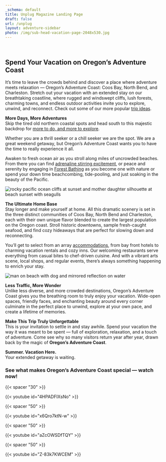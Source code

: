 ```yaml
---
_schema: default
title: Unplug Magazine Landing Page
draft: false
url: /unplug
layout: adventure-sidebar
photo: /img/sub-head-vacation-page-2048x530.jpg
---
```

&nbsp;

## **Spend Your Vacation on Oregon’s Adventure Coast**

It’s time to leave the crowds behind and discover a place where adventure meets relaxation — Oregon’s Adventure Coast: Coos Bay, North Bend, and Charleston. Stretch out your vacation with an extended stay on our breathtaking coastline, where rugged and windswept cliffs, lush forests, charming towns, and endless outdoor activities invite you to explore, unwind, and reconnect. Check out some of our more popular [trip ideas](/tripideas).

**More Days, More Adventures**<br>Skip the tired old northern coastal spots and head south to this majestic backdrop for [more to do, and more to explore](/adventures).

Whether you are a thrill seeker or a chill seeker we are the spot. We are a great weekend getaway, but Oregon’s Adventure Coast wants you to have the time to really experience it all.

Awaken to fresh ocean air as you stroll along miles of uncrowded beaches. From there you can find [adrenaline stirring excitement](/adventures), or peace and serenity by engaging in [Forest Bathing](/forest-bathing) as you become one with nature or spend your down time beachcombing, tide-pooling, and just soaking in the beauty of the Pacific.

![rocky pacific ocean cliffs at sunset and mother daughter silhouette at beach sunset with seagulls](/img/vacaton-collage-v01.jpg)

**The Ultimate Home Base**<br>Stay longer and make yourself at home. All this dramatic scenery is set in the three distinct communities of Coos Bay, North Bend and Charleston, each with their own unique flavor blended to create the largest population on the Oregon coast. Stroll historic downtowns, sample fresh-caught seafood, and find cozy hideaways that are perfect for slowing down and reconnecting.

You’ll get to select from an array [accommodations](/lodging), from bay front hotels to charming vacation rentals and cozy inns. Our welcoming restaurants serve everything from casual bites to chef-driven cuisine. And with a vibrant arts scene, local shops, and regular events, there’s always something happening to enrich your stay.

![man on beach with dog and mirrored reflection on water](/img/vacaton-collage-v02.jpg)

**Less Traffic, More Wonder**<br>Unlike less diverse, and more crowded destinations, Oregon’s Adventure Coast gives you the breathing room to truly enjoy your vacation. Wide-open spaces, friendly faces, and enchanting beauty around every corner culminate in the perfect place to unwind, explore at your own pace, and create a lifetime of memories.

**Make This Trip Truly Unforgettable**<br>This is your invitation to settle in and stay awhile. Spend your vacation the way it was meant to be spent — full of exploration, relaxation, and a touch of adventure. Come see why so many visitors return year after year, drawn back by the magic of **Oregon’s Adventure Coast**.

**Summer. Vacation Here.**<br>Your extended getaway is waiting.

### See what makes Oregon’s Adventure Coast special — watch now!

{{< spacer "30" >}}

{{< youtube id="4HPADFIXsNo" >}}

{{< spacer "50" >}}

{{< youtube id="x6Qro7ktN-w" >}}

{{< spacer "50" >}}

{{< youtube id="aZcOWSDfTQY" >}}

{{< spacer "50" >}}

{{< youtube id="Z-83k7KWCEM" >}}
